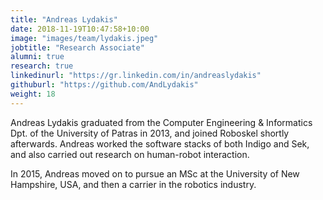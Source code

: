 ```yaml
---
title: "Andreas Lydakis"
date: 2018-11-19T10:47:58+10:00
image: "images/team/lydakis.jpeg"
jobtitle: "Research Associate"
alumni: true
research: true
linkedinurl: "https://gr.linkedin.com/in/andreaslydakis"
githuburl: "https://github.com/AndLydakis"
weight: 18
---
```


Andreas Lydakis graduated from the Computer Engineering & Informatics Dpt. of the University of Patras in 2013, and joined Roboskel shortly afterwards. Andreas worked the software stacks of both Indigo and Sek, and also carried out research on human-robot interaction.

In 2015, Andreas moved on to pursue an MSc at the University of New Hampshire, USA, and then a carrier in the robotics industry. 
